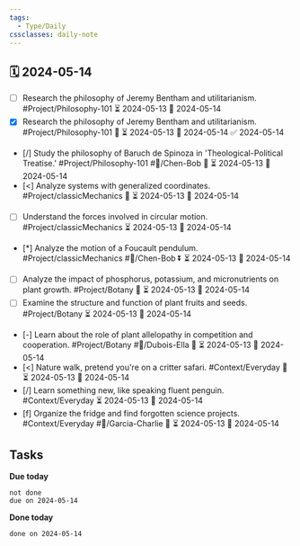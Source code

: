 ```yaml
---
tags:
  - Type/Daily
cssclasses: daily-note
---
```


## 🗓️ 2024-05-14

- [ ] Research the philosophy of Jeremy Bentham and utilitarianism. #Project/Philosophy-101 ⏳ 2024-05-13 📅 2024-05-14
- [x] Research the philosophy of Jeremy Bentham and utilitarianism. #Project/Philosophy-101 🔼 ⏳ 2024-05-13 📅 2024-05-14 ✅ 2024-05-14
- [/] Study the philosophy of Baruch de Spinoza in 'Theological-Political Treatise.' #Project/Philosophy-101 #👤/Chen-Bob 🔼 ⏳ 2024-05-13 📅 2024-05-14
- [<] Analyze systems with generalized coordinates. #Project/classicMechanics 🔼 ⏳ 2024-05-13 📅 2024-05-14
- [ ] Understand the forces involved in circular motion. #Project/classicMechanics ⏳ 2024-05-13 📅 2024-05-14
- [*] Analyze the motion of a Foucault pendulum. #Project/classicMechanics #👤/Chen-Bob ⏬ ⏳ 2024-05-13 📅 2024-05-14
- [ ] Analyze the impact of phosphorus, potassium, and micronutrients on plant growth. #Project/Botany 🔼 ⏳ 2024-05-13 📅 2024-05-14
- [ ] Examine the structure and function of plant fruits and seeds. #Project/Botany ⏳ 2024-05-13 📅 2024-05-14
- [-] Learn about the role of plant allelopathy in competition and cooperation. #Project/Botany #👤/Dubois-Ella 🔺 ⏳ 2024-05-13 📅 2024-05-14
- [<] Nature walk, pretend you're on a critter safari. #Context/Everyday 🔽 ⏳ 2024-05-13 📅 2024-05-14
- [/] Learn something new, like speaking fluent penguin. #Context/Everyday ⏳ 2024-05-13 📅 2024-05-14
- [f] Organize the fridge and find forgotten science projects. #Context/Everyday #👤/Garcia-Charlie 🔽 ⏳ 2024-05-13 📅 2024-05-14

## Tasks

**Due today**

```tasks
not done
due on 2024-05-14
```

**Done today**

```tasks
done on 2024-05-14
```
            